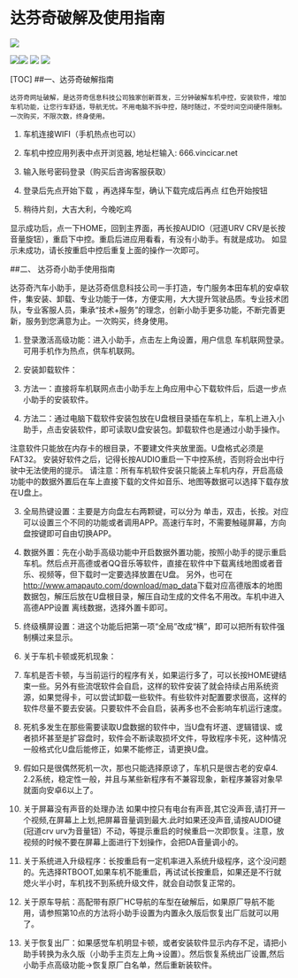 

# 达芬奇破解及使用指南

![](https://pandao.github.io/editor.md/images/logos/editormd-logo-180x180.png)

![](https://img.shields.io/github/tag/pandao/editor.md.svg)![](https://img.shields.io/github/release/pandao/editor.md.svg) ![](https://img.shields.io/github/issues/pandao/editor.md.svg) ![](https://img.shields.io/bower/v/editor.md.svg)

[TOC]
##一、达芬奇破解指南
```
达芬奇网址破解，是达芬奇信息科技公司独家创新首发，三分钟破解车机中控，安装软件，增加车机功能，让您行车舒适，导航无忧。不用电脑不拆中控，随时随过，不受时间空间硬件限制。一次购买，不限次数，终身使用。

```
 
 1. 车机连接WIFI（手机热点也可以）
 
 2. 车机中控应用列表中点开浏览器, 地址栏输入:   666.vincicar.net
 
 3. 输入账号密码登录（购买后咨询客服获取）
 
 4. 登录后先点开始下载 ，再选择车型，确认下载完成后再点 红色开始按钮
 
 5. 稍待片刻，大吉大利，今晚吃鸡
 
显示成功后，点一下HOME，回到主界面，再长按AUDIO（冠道URV CRV是长按音量旋钮），重启下中控。重启后进应用看看，有没有小助手。有就是成功。
如显示未成功，请长按重启中控后重复上面的操作一次即可。

##二、 达芬奇小助手使用指南
> 
  达芬奇汽车小助手，是达芬奇信息科技公司一手打造，专门服务本田车机的安卓软件，集安装、卸载、专业功能于一体，方便实用，大大提升驾驶品质。专业技术团队，专业客服人员，秉承“技术+服务”的理念，创新小助手更多功能，不断完善更新，服务到您满意为止。一次购买，终身使用。
>  


1. 登录激活高级功能：进入小助手，点击左上角设置，用户信息 车机联网登录。可用手机作为热点，供车机联网。

2. 安装卸载软件：
 1. 方法一：直接将车机联网点击小助手左上角应用中心下载软件后，后退一步点小助手的安装软件。
 2. 方法二：通过电脑下载软件安装包放在U盘根目录插在车机上，车机上进入小助手，点击安装软件，即可读取U盘安装包。卸载软件也是通过小助手操作。
 > 
 注意软件只能放在内存卡的根目录，不要建文件夹放里面。U盘格式必须是FAT32。
 安装好软件之后，记得长按AUDIO重启一下中控系统，否则将会出中行驶中无法使用的提示。
 请注意：所有车机软件安装只能装上车机内存，开启高级功能中的数据外置后在车上直接下载的文件如音乐、地图等数据可以选择下载存放在U盘上。
 > 

3.  全局热键设置：主要是方向盘左右两颗键，可以分为 单击，双击，长按。对应可以设置三个不同的功能或者调用APP。高速行车时，不需要触碰屏幕，方向盘按键即可自由切换APP。
 
4. 数据外置：先在小助手高级功能中开启数据外置功能，按照小助手的提示重启车机。然后点开高德或者QQ音乐等软件，直接在软件中下载离线地图或者音乐、视频等，但下载时一定要选择放置在U盘。
另外，也可在<http://www.amapauto.com/download/map_data>下载对应高德版本的地图数据包，解压后放在U盘根目录，解压自动生成的文件名不用改。车机中进入高德APP设置 离线数据，选择外置卡即可。

5. 终级横屏设置：进这个功能后把第一项“全局”改成“横”，即可以把所有软件强制横过来显示。

6. 关于车机卡顿或死机现象：
 1. 车机是否卡顿，与当前运行的程序有关，如果运行多了，可以长按HOME键结束一些。另外有些流氓软件会自启，这样的软件安装了就会持续占用系统资源，如果觉得卡，可以尝试卸载一些软件。有些软件对配置要求很高，这样的软件尽量不要去安装。只要软件不会自启，装再多也不会影响车机运行速度。
 2. 死机多发生在那些需要读取U盘数据的软件中，当U盘有坏道、逻辑错误、或者损坏甚至是扩容盘时，软件会不断读取损坏文件，导致程序卡死，这种情况一般格式化U盘后能修正，如果不能修正，请更换U盘。
 3. 假如只是很偶然死机一次，那也只能选择原谅了，车机只是很古老的安卓4. 2.2系统，稳定性一般，并且与某些新程序有不兼容现象，新程序兼容对象早就面向安卓6以上了。
 
7. 关于屏幕没有声音的处理办法
如果中控只有电台有声音,其它没声音,请打开一个视频,在屏幕上上划,把屏幕音量调到最大.此时如果还没声音,请按AUDIO键(冠道crv urv为音量钮）不动，等提示重启的时候重启一次即恢复。注意，放视频的时候不要在屏幕上面进行下划操作，会把DA音量调小的。

8. 关于系统进入升级程序：长按重启有一定机率进入系统升级程序，这个没问题的。先选择RTBOOT,如果车机不能重启，再试试长按重启，如果还是不行就熄火半小时，车机找不到系统升级文件，就会自动恢复正常的。

9. 关于原车导航：高配带有原厂HC导航的车型在破解后，如果原厂导航不能用，请参照第10点的方法将小助手设置为内置永久版后恢复出厂后就可以用了。

10. 关于恢复出厂：如果感觉车机明显卡顿，或者安装软件显示内存不足，请把小助手转换为永久版（小助手主页左上角->设置）。然后恢复系统出厂设置,然后小助手点高级功能->恢复原厂白名单，然后重新装软件。
